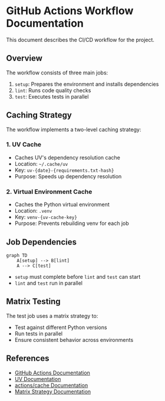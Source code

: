 # GitHub Actions Workflow Documentation

This document describes the CI/CD workflow for the project.

## Overview

The workflow consists of three main jobs:

1. `setup`: Prepares the environment and installs dependencies
2. `lint`: Runs code quality checks
3. `test`: Executes tests in parallel

## Caching Strategy

The workflow implements a two-level caching strategy:

### 1. UV Cache

- Caches UV's dependency resolution cache
- Location: `~/.cache/uv`
- Key: `uv-{date}-{requirements.txt-hash}`
- Purpose: Speeds up dependency resolution

### 2. Virtual Environment Cache

- Caches the Python virtual environment
- Location: `.venv`
- Key: `venv-{uv-cache-key}`
- Purpose: Prevents rebuilding venv for each job

## Job Dependencies

```mermaid
graph TD
    A[setup] --> B[lint]
    A --> C[test]
```

- `setup` must complete before `lint` and `test` can start
- `lint` and `test` run in parallel

## Matrix Testing

The test job uses a matrix strategy to:

- Test against different Python versions
- Run tests in parallel
- Ensure consistent behavior across environments

## References

- [GitHub Actions Documentation](https://docs.github.com/en/actions)
- [UV Documentation](https://github.com/astral-sh/uv)
- [actions/cache Documentation](https://github.com/actions/cache)
- [Matrix Strategy Documentation](https://docs.github.com/en/actions/using-jobs/using-a-matrix-for-your-jobs)
